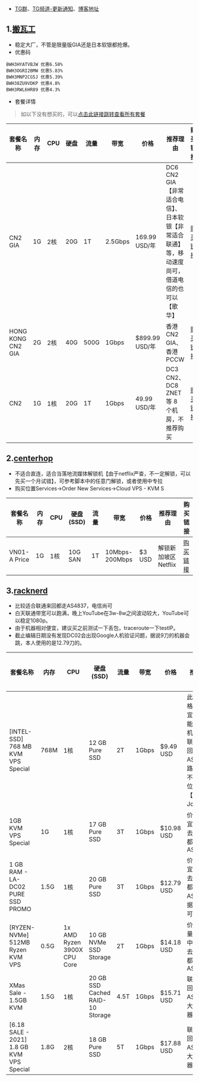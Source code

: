 - [TG群](https://t.me/technologyshare)、[TG频道-更新通知](https://t.me/v2rayagentshare)、[博客地址](https://www.v2ray-agent.com/)

## 1.[搬瓦工](https://bandwagonhost.com/cart.php?aff=64917)
- 稳定大厂，不管是限量版GIA还是日本软银都抢爆。
- 优惠码
```
BWH3HYATVBJW 优惠6.58%
BWH3OGRI2BMW 优惠5.83%
BWH3MNP2CG5J 优惠5.39%
BWH38ZU9VDKP 优惠4.8%
BWH3RWL6HR89 优惠4.3%
```
- 套餐详情
>如以下没有想买的，可以[点击此链接跳转查看所有套餐](https://bandwagonhost.com/cart.php?aff=64917)

套餐名称|内存|CPU|硬盘|流量|带宽|价格|推荐理由|购买链接
---|---|---|---|---|---|---|---|---
CN2 GIA|1G|2核|20G|1T|2.5Gbps|169.99 USD/年|DC6 CN2 GIA【非常适合电信】、日本软银【非常适合联通】等，移动速度尚可，借道电信的也可以【歌华】|[购买链接](https://bandwagonhost.com/aff.php?aff=64917&pid=87)
HONG KONG CN2 GIA|2G|2核|40G|500G|1Gbps|$899.99 USD/年|香港 CN2 GIA、香港 PCCW|[购买链接](https://bandwagonhost.com/aff.php?aff=64917&pid=95)
CN2|1G|1核|20G|1T|1Gbps|49.99 USD/年|DC3 CN2、DC8 ZNET 等 8 个机房，不推荐购买|[购买链接](https://bandwagonhost.com/aff.php?aff=64917&pid=87)



## 2.[centerhop](https://my.centerhop.com/aff.php?aff=190)
- 不适合直连，适合当落地流媒体解锁机【由于netflix严查，不一定解锁，可以先买一个月试错】，可参考脚本中的任意门解锁，或者使用中专拉
- 购买位置Services->Order New Services->Cloud VPS - KVM S

套餐名称|内存|CPU|硬盘(SSD)|流量|带宽|价格|推荐理由|购买链接
---|---|---|---|---|---|---|---|---
VN01-A Price|1G|1核|10G SAN|1T|10Mbps-200Mbps|$3 USD|解锁新加坡区Netflix|[购买链接](https://my.centerhop.com/aff.php?aff=190)
  
## 3.[racknerd](https://my.racknerd.com/aff.php?aff=2705)

- 比较适合联通来回都走AS4837，电信尚可
- 白天联通带宽可以跑满，晚上YouTube在3w-8w之间波动较大，YouTube可以稳定1080p。
- 由于机器相对便宜，建议买之前测试一下丢包，traceroute一下testIP。
- 截止编辑日期没有发现DC02会出现Google人机验证问题，据说9刀的机器会跳，本人使用的是12.79刀的。

套餐名称|内存|CPU|硬盘(SSD)|流量|带宽|价格|推荐理由|购买链接
---|---|---|---|---|---|---|---|---
[INTEL-SSD] 768 MB KVM VPS Special|768M|1核|12 GB Pure SSD|2T|1Gbps|$9.49 USD|此机器价格比较便宜，有可能出现人机验证，联通去程回程都走AS4837，路由一般不会变，位置建议【San Jose】|[购买链接](https://my.racknerd.com/aff.php?aff=2705&pid=476)
1GB KVM VPS Special|1G|1核|17 GB Pure SSD|3T|1Gbps|$10.98 USD|价格便宜，联通去程回程都走AS4837|[购买链接](https://my.racknerd.com/aff.php?aff=2705&pid=358)
1 GB RAM - LA-DC02 PURE SSD PROMO|1.5G|1核|20 GB Pure SSD|3T|1Gbps|$12.79 USD|价格便宜，联通去程回程都走AS4837，据说路由可能会变|[购买链接](https://my.racknerd.com/aff.php?aff=2705&pid=498)
[RYZEN-NVMe] 512MB Ryzen KVM VPS |0.5G|1x AMD Ryzen 3900X CPU Core|10 GB NVMe SSD Storage|2T|1Gbps|$14.18 USD|价格、流量比较适中，联通去程回程都走AS4837|[购买链接](https://my.racknerd.com/aff.php?aff=2705&pid=461)
XMas Sale - 1.5GB KVM|1.5G|1核|20 GB SSD Cached RAID-10 Storage|4.5T|1Gbps|$15.71 USD|联通去程回程都走AS4837，大流量机器|[购买链接](https://my.racknerd.com/aff.php?aff=2705&pid=52)
[6.18 SALE - 2021] 1.8 GB KVM VPS Special |1.8G|2核|18 GB Pure SSD|5T|1Gbps|$17.88 USD|联通去程回程都走AS4837，大流量机器|[购买链接](https://my.racknerd.com/aff.php?aff=2705&pid=508)

